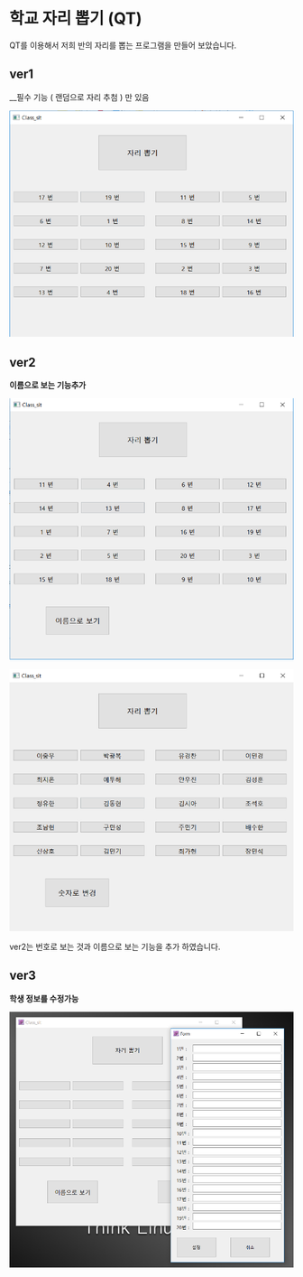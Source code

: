 ﻿# 학교 자리 뽑기 (QT)

QT를 이용해서 저희 반의 자리를 뽑는 프로그램을 만들어 보았습니다.

## ver1

__필수 기능 ( 랜덤으로 자리 추첨 ) 만 있음

![ver1](/img/ver1.png)

## ver2 

__이름으로 보는 기능추가__

![ver2_num](/img/ver2_num.png)

![ver2_name](/img/ver2_name.png)

ver2는 번호로 보는 것과 이름으로 보는 기능을 추가 하였습니다.

## ver3 

__학생 정보를 수정가능__

![ver3](/img/ver3.png)

